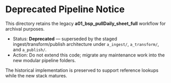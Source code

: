 # Deprecated Pipeline Notice

This directory retains the legacy **a01_bsp_pullDaily_sheet_full** workflow for archival purposes.

- Status: **Deprecated** — superseded by the staged ingest/transform/publish architecture under `a_ingest/`, `a_transform/`, and `a_publish/`.
- Action: Do not extend this code; migrate any maintenance work into the new modular pipeline folders.

The historical implementation is preserved to support reference lookups while the new stack matures.
